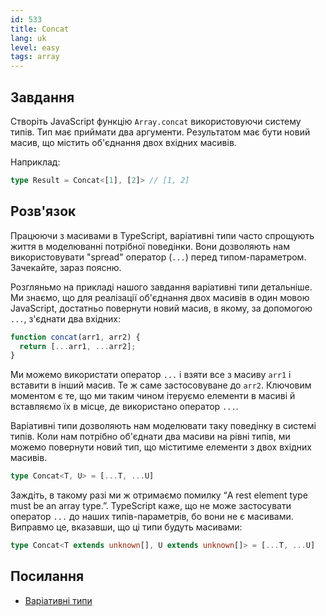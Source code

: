```yaml
---
id: 533
title: Concat
lang: uk
level: easy
tags: array
---
```


## Завдання

Створіть JavaScript функцію `Array.concat` використовуючи систему типів.
Тип має приймати два аргументи.
Результатом має бути новий масив, що містить об'єднання двох вхідних масивів.

Наприклад:

```ts
type Result = Concat<[1], [2]> // [1, 2]
```

## Розв'язок

Працюючи з масивами в TypeScript, варіативні типи часто спрощують життя в моделюванні потрібної поведінки.
Вони дозволяють нам використовувати "spread" оператор (`...`) перед типом-параметром.
Зачекайте, зараз поясню.

Розгляньмо на прикладі нашого завдання варіативні типи детальніше.
Ми знаємо, що для реалізації об'єднання двох масивів в один мовою JavaScript, достатньо повернути новий масив, в якому, за допомогою `...`, з'єднати два вхідних:

```js
function concat(arr1, arr2) {
  return [...arr1, ...arr2];
}
```

Ми можемо використати оператор `...` і взяти все з масиву `arr1` і вставити в інший масив.
Те ж саме застосовуване до `arr2`.
Ключовим моментом є те, що ми таким чином ітеруємо елементи в масиві й вставляємо їх в місце, де використано оператор `...`.

Варіативні типи дозволяють нам моделювати таку поведінку в системі типів.
Коли нам потрібно об'єднати два масиви на рівні типів, ми можемо повернути новий тип, що міститиме елементи з двох вхідних масивів.

```ts
type Concat<T, U> = [...T, ...U]
```

Заждіть, в такому разі ми ж отримаємо помилку “A rest element type must be an array type.”.
TypeScript каже, що не може застосувати оператор `...` до наших типів-параметрів, бо вони не є масивами.
Виправмо це, вказавши, що ці типи будуть масивами:

```ts
type Concat<T extends unknown[], U extends unknown[]> = [...T, ...U]
```

## Посилання

- [Варіативні типи](https://www.typescriptlang.org/docs/handbook/release-notes/typescript-4-0.html#variadic-tuple-types)
